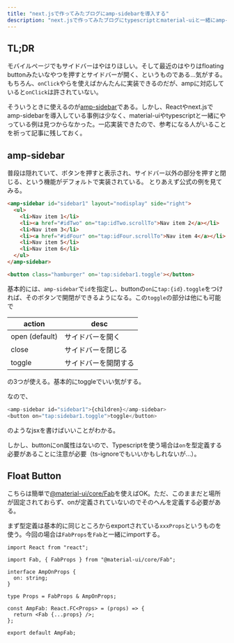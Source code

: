 ```yaml
---
title: "next.jsで作ってみたブログにamp-sidebarを導入する"
description: "next.jsで作ってみたブログにtypescriptとmaterial-uiと一緒にamp-sidebarを導入してみた。"
---
```


## TL;DR

モバイルページでもサイドバーはやはりほしい。そして最近のはやりはfloating buttonみたいなやつを押すとサイドバーが開く、というものである...気がする。もちろん、`onClick`やらを使えばかんたんに実装できるのだが、ampに対応していると`onClick`は許されていない。

そういうときに使えるのが[amp-sidebar](https://amp.dev/ja/documentation/components/amp-sidebar/)である。しかし、Reactやnext.jsでamp-sidebarを導入している事例は少なく、material-uiやtypescriptと一緒にやっている例は見つからなかった。一応実装できたので、参考になる人がいることを祈って記事に残しておく。

## amp-sidebar

普段は隠れていて、ボタンを押すと表示され、サイドバー以外の部分を押すと閉じる、という機能がデフォルトで実装されている。
とりあえず公式の例を見てみる。

```html
<amp-sidebar id="sidebar1" layout="nodisplay" side="right">
  <ul>
    <li>Nav item 1</li>
    <li><a href="#idTwo" on="tap:idTwo.scrollTo">Nav item 2</a></li>
    <li>Nav item 3</li>
    <li><a href="#idFour" on="tap:idFour.scrollTo">Nav item 4</a></li>
    <li>Nav item 5</li>
    <li>Nav item 6</li>
  </ul>
</amp-sidebar>

<button class="hamburger" on='tap:sidebar1.toggle'></button>
```

基本的には、`amp-sidebar`で`id`を指定し、buttonの`on`に`tap:{id}.toggle`をつければ、そのボタンで開閉ができるようになる。この`toggle`の部分は他にも可能で

|action|desc|
|---|---|
|open (default)|サイドバーを開く|
|close|サイドバーを閉じる|
|toggle|サイドバーを開閉する|

の3つが使える。基本的にtoggleでいい気がする。

なので、

```js
<amp-sidebar id="sidebar1">{children}</amp-sidebar>
<button on="tap:sidebar1.toggle">toggle</button>
```

のようなjsxを書けばいいことがわかる。

しかし、buttonにon属性はないので、Typescriptを使う場合は`on`を型定義する必要があることに注意が必要（ts-ignoreでもいいかもしれないが...）。

## Float Button

こちらは簡単で[@material-ui/core/Fab](https://material-ui.com/components/floating-action-button/)を使えばOK。ただ、このままだと場所が固定されておらず、onが定義されていないのでそのへんを定義する必要がある。

まず型定義は基本的に同じところからexportされている`xxxProps`というものを使う。今回の場合は`FabProps`を`Fab`と一緒にimportする。

```ts:title=AmpFab.tsx
import React from "react";

import Fab, { FabProps } from "@material-ui/core/Fab";

interface AmpOnProps {
  on: string;
}

type Props = FabProps & AmpOnProps;

const AmpFab: React.FC<Props> = (props) => {
  return <Fab {...props} />;
};

export default AmpFab;
```
